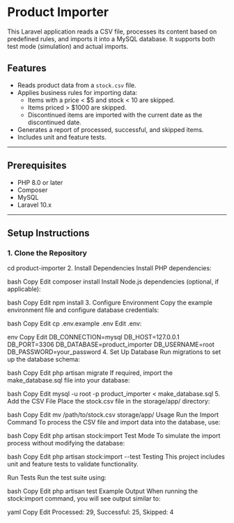 # Product Importer

This Laravel application reads a CSV file, processes its content based on predefined rules, and imports it into a MySQL database. It supports both test mode (simulation) and actual imports.

## Features

- Reads product data from a `stock.csv` file.
- Applies business rules for importing data:
  - Items with a price < $5 and stock < 10 are skipped.
  - Items priced > $1000 are skipped.
  - Discontinued items are imported with the current date as the discontinued date.
- Generates a report of processed, successful, and skipped items.
- Includes unit and feature tests.

---

## Prerequisites

- PHP 8.0 or later
- Composer
- MySQL
- Laravel 10.x

---

## Setup Instructions

### 1. Clone the Repository
cd product-importer
2. Install Dependencies
Install PHP dependencies:

bash
Copy
Edit
composer install
Install Node.js dependencies (optional, if applicable):

bash
Copy
Edit
npm install
3. Configure Environment
Copy the example environment file and configure database credentials:

bash
Copy
Edit
cp .env.example .env
Edit .env:

env
Copy
Edit
DB_CONNECTION=mysql
DB_HOST=127.0.0.1
DB_PORT=3306
DB_DATABASE=product_importer
DB_USERNAME=root
DB_PASSWORD=your_password
4. Set Up Database
Run migrations to set up the database schema:

bash
Copy
Edit
php artisan migrate
If required, import the make_database.sql file into your database:

bash
Copy
Edit
mysql -u root -p product_importer < make_database.sql
5. Add the CSV File
Place the stock.csv file in the storage/app/ directory:

bash
Copy
Edit
mv /path/to/stock.csv storage/app/
Usage
Run the Import Command
To process the CSV file and import data into the database, use:

bash
Copy
Edit
php artisan stock:import
Test Mode
To simulate the import process without modifying the database:

bash
Copy
Edit
php artisan stock:import --test
Testing
This project includes unit and feature tests to validate functionality.

Run Tests
Run the test suite using:

bash
Copy
Edit
php artisan test
Example Output
When running the stock:import command, you will see output similar to:

yaml
Copy
Edit
Processed: 29, Successful: 25, Skipped: 4